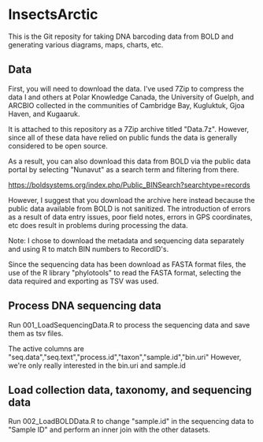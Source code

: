 # InsectsArctic

This is the Git reposity for taking DNA barcoding data from BOLD and generating various diagrams, maps, charts, etc.

## Data

First, you will need to download the data. I've used 7Zip to compress the data I and others at Polar Knowledge Canada, the University of Guelph, and ARCBIO collected in the communities of Cambridge Bay, Kugluktuk, Gjoa Haven, and Kugaaruk.

It is attached to this repository as a 7Zip archive titled "Data.7z". However, since all of these data have relied on public funds the data is generally considered to be open source.

As a result, you can also download this data from BOLD via the public data portal by selecting "Nunavut" as a search term and filtering from there.

https://boldsystems.org/index.php/Public_BINSearch?searchtype=records

However, I suggest that you download the archive here instead because the public data available from BOLD is not sanitized. The introduction of errors as a result of data entry issues, poor field notes, errors in GPS coordinates, etc does result in problems during processing the data.

Note: I chose to download the metadata and sequencing data separately and using R to match BIN numbers to RecordID's.

Since the sequencing data has been download as FASTA format files, the use of the R library "phylotools" to read the FASTA format, selecting the data required and exporting as TSV was used.

## Process DNA sequencing data
Run 001_LoadSequencingData.R to process the sequencing data and save them as tsv files.

The active columns are "seq.data","seq.text","process.id","taxon","sample.id","bin.uri"
However, we're only really interested in the bin.uri and sample.id

## Load collection data, taxonomy, and sequencing data
Run 002_LoadBOLDData.R to change "sample.id" in the sequencing data to "Sample ID" and perform an inner join with the other datasets.
